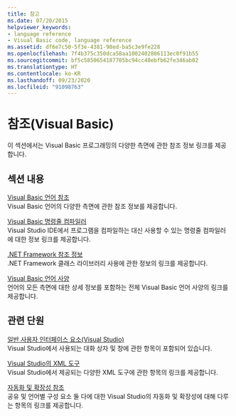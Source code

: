 ```yaml
---
title: 참고
ms.date: 07/20/2015
helpviewer_keywords:
- language reference
- Visual Basic code, language reference
ms.assetid: df6e7c50-5f3e-4381-98ed-ba5c3e9fe228
ms.openlocfilehash: 7f4b375c350dca58aa1002402806113ec0f91b55
ms.sourcegitcommit: bf5c5850654187705bc94cc40ebfb62fe346ab02
ms.translationtype: HT
ms.contentlocale: ko-KR
ms.lasthandoff: 09/23/2020
ms.locfileid: "91098763"
---
```

# <a name="reference-visual-basic"></a>참조(Visual Basic)

이 섹션에서는 Visual Basic 프로그래밍의 다양한 측면에 관한 참조 정보 링크를 제공합니다.  
  
## <a name="in-this-section"></a>섹션 내용  

 [Visual Basic 언어 참조](../language-reference/index.md)  
 Visual Basic 언어의 다양한 측면에 관한 참조 정보를 제공합니다.  
  
 [Visual Basic 명령줄 컴파일러](command-line-compiler/index.md)  
 Visual Studio IDE에서 프로그램을 컴파일하는 대신 사용할 수 있는 명령줄 컴파일러에 대한 정보 링크를 제공합니다.  
  
 [.NET Framework 참조 정보](net-framework-reference-information.md)  
 .NET Framework 클래스 라이브러리 사용에 관한 정보의 링크를 제공합니다.  
  
 [Visual Basic 언어 사양](language-specification/index.md)  
 언어의 모든 측면에 대한 상세 정보를 포함하는 전체 Visual Basic 언어 사양의 링크를 제공합니다.  
  
## <a name="related-sections"></a>관련 단원  

 [일반 사용자 인터페이스 요소(Visual Studio)](/visualstudio/ide/reference/general-user-interface-elements-visual-studio)  
 Visual Studio에서 사용되는 대화 상자 및 창에 관한 항목이 포함되어 있습니다.  
  
 [Visual Studio의 XML 도구](/visualstudio/xml-tools/xml-tools-in-visual-studio)  
 Visual Studio에서 제공되는 다양한 XML 도구에 관한 항목의 링크를 제공합니다.  
  
 [자동화 및 확장성 참조](/visualstudio/extensibility/extensibility-in-visual-studio?view=vs-2015)  
 공유 및 언어별 구성 요소 둘 다에 대한 Visual Studio의 자동화 및 확장성에 대해 다루는 항목의 링크를 제공합니다.
